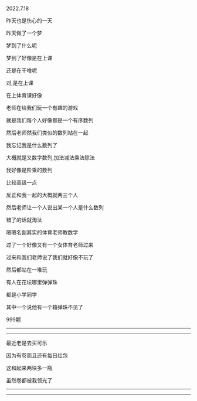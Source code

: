 2022.7.18

昨天也是伤心的一天

昨天做了一个梦

梦到了什么呢

梦到了好像是在上课

还是在干啥呢

对,是在上课

在上体育课好像

老师在给我们玩一个有趣的游戏

就是我们每个人好像都是一个有序数列

然后老师然我们类似的数列站在一起

我忘记我是什么数列了

大概就是又数字数列,加法减法乘法除法

我好像是阶乘的数列

比较高级一点

反正和我一起的大概就两三个人

然后老师让一个人说出某一个人是什么数列

错了的话就淘汰

嗯嗯名副其实的体育老师教数学

过了一个好像又有一个女体育老师过来

过来和我们老师说了我们就好像不玩了

然后都站在一堆玩

有人在花坛哪里弹弹珠

都是小学同学

其中一个说他有一个箱弹珠不见了

999颗

--------

-----

最近老是去买可乐

因为有卷而且还有每日红包

这和起来两块多一瓶

虽然卷都被我领光了

-------

--------------

